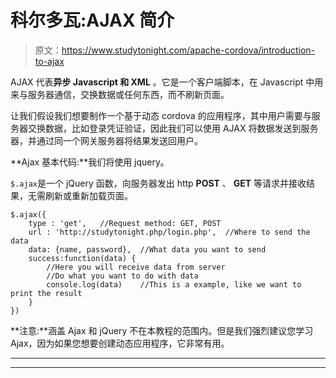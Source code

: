 # 科尔多瓦:AJAX 简介

> 原文：<https://www.studytonight.com/apache-cordova/introduction-to-ajax>

AJAX 代表**异步 Javascript 和 XML** 。它是一个客户端脚本，在 Javascript 中用来与服务器通信，交换数据或任何东西，而不刷新页面。

让我们假设我们想要制作一个基于动态 cordova 的应用程序，其中用户需要与服务器交换数据，比如登录凭证验证，因此我们可以使用 AJAX 将数据发送到服务器，并通过同一个网关服务器将结果发送回用户。

**Ajax 基本代码:**我们将使用 jquery。

`$.ajax`是一个 jQuery 函数，向服务器发出 http **POST** 、 **GET** 等请求并接收结果，无需刷新或重新加载页面。

```
$.ajax({
    type : 'get',	//Request method: GET, POST  
    url : 'http://studytonight.php/login.php',  //Where to send the data
    data: {name, password},  //What data you want to send
    success:function(data) {  
        //Here you will receive data from server
        //Do what you want to do with data                         
        console.log(data)	 //This is a example, like we want to print the result
    }
})
```

**注意:**涵盖 Ajax 和 jQuery 不在本教程的范围内。但是我们强烈建议您学习 Ajax，因为如果您想要创建动态应用程序，它非常有用。

* * *

* * *